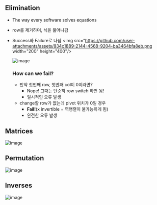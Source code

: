 ## Elimination
- The way every software solves equations
- row를 제거하며, 식을 풀어나감
- Success와 Failure로 나뉨
  <img src="https://github.com/user-attachments/assets/834c1889-2144-4568-9204-ba3464bfa8eb.png  width="200" height="400"/>

  ![image](https://github.com/user-attachments/assets/ca8f3d28-f277-462d-b1e0-014998572b99)

  ### How can we fail?
  - 만약 첫번째 row, 첫번째 col이 0이라면?
    - Nope! 그때는 단순히 row switch 하면 됨!
    - 일시적인 오류 발생
  - change할 row가 없는데 pivot 위치가 0일 경우
    - **Fail!**(x invertible = 역행렬이 불가능하게 됨)
    - 완전한 오류 발생
  
## Matrices
![image](https://github.com/user-attachments/assets/22ecd1ae-72fa-4d04-9fd9-2442de9e81e5)


## Permutation
![image](https://github.com/user-attachments/assets/283dce4b-b57b-4d55-8808-e15ae9c011cf)


## Inverses
![image](https://github.com/user-attachments/assets/2e9cfb39-f4ab-46f8-ab1c-4455e9622c83)
